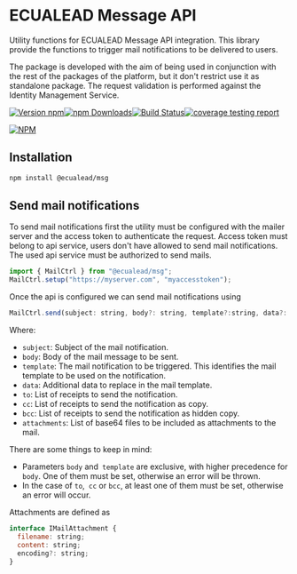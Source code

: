 # ECUALEAD Message API

Utility functions for ECUALEAD Message API integration. This library provide the functions to trigger mail notifications to be delivered to users.

The package is developed with the aim of being used in conjunction with the rest of the packages of the platform, but it don't restrict use it as standalone package. The request validation is performed against the Identity Management Service.

[![Version npm](https://img.shields.io/npm/v/@ecualead/msg.svg?style=flat-square)](https://www.npmjs.com/package/@ecualead/msg)[![npm Downloads](https://img.shields.io/npm/dm/@ecualead/msg.svg?style=flat-square)](https://npmcharts.com/compare/@ecualead/msg?minimal=true)[![Build Status](https://gitlab.com/ecualead/msg/badges/master/pipeline.svg)](https://gitlab.com/iecualead/msg)[![coverage testing report](https://gitlab.com/ecualead/msg/badges/master/coverage.svg)](https://gitlab.com/ecualead/msg/-/commits/master)

[![NPM](https://nodei.co/npm/@ecualead/msg.png?downloads=true&downloadRank=true)](https://nodei.co/npm/@ecualead/msg/)

## Installation

```bash
npm install @ecualead/msg
```

## Send mail notifications

To send mail notifications first the utility must be configured with the mailer server and the access token to authenticate the request. Access token must belong to api service, users don't have allowed to send mail notifications. The used api service must be authorized to send mails.

```js
import { MailCtrl } from "@ecualead/msg";
MailCtrl.setup("https://myserver.com", "myaccesstoken");
```

Once the api is configured we can send mail notifications using

```js
MailCtrl.send(subject: string, body?: string, template?:string, data?: any, to?: string | string[], cc?: string | string[], bcc?: string | string[], attachments?: IMailAttachment[]): Promise<void>
```

Where:

- `subject`: Subject of the mail notification.
- `body`: Body of the mail message to be sent.
- `template`: The mail notification to be triggered. This identifies the mail template to be used on the notification.
- `data`: Additional data to replace in the mail template.
- `to`: List of receipts to send the notification.
- `cc`: List of receipts to send the notification as copy.
- `bcc`: List of receipts to send the notification as hidden copy.
- `attachments`: List of base64 files to be included as attachments to the mail.

There are some things to keep in mind:

- Parameters `body` and` template` are exclusive, with higher precedence for `body`. One of them must be set, otherwise an error will be thrown.
- In the case of `to`,` cc` or `bcc`, at least one of them must be set, otherwise an error will occur.

Attachments are defined as

```js
interface IMailAttachment {
  filename: string;
  content: string;
  encoding?: string;
}
```